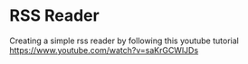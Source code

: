 # RSS Reader

Creating a simple rss reader  by following this youtube tutorial https://www.youtube.com/watch?v=saKrGCWlJDs

